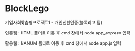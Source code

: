# BlockLego
기업사회맞춤형프로젝트1 - 개인신원인증(블록레고 팀)

인증웹 : HTML 폴더로 이동 후 cmd 창에서 node app_express 입력

활용웹 : NANUM 폴더로 이동 후 cmd 창에서 node app.js 입력
